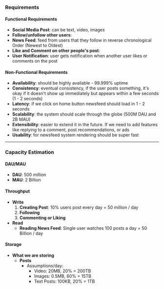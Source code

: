 ### Requirements

#### Functional Requirements
- **Social Media Post**: can be text, video, images  
- **Follow/unfollow other users**:  
- **News Feed**: feed from users that they follow in reverse chronological Order (Newest to Oldest)  
- **Like and Comment on other people's post**:  
- **User Notification**: user gets notification when another user likes or comments on the post  

#### Non-Functional Requirements
- **Availability**: should be highly available - 99.999% uptime  
- **Consistency**: eventual consistency, if the user posts something, it's okay if it doesn't show up immediately but appears within a few seconds (1 - 2 seconds)  
- **Latency**: if we click on home button newsfeed should load in 1 - 2 seconds  
- **Scalability**: the system should scale through the globe (500M DAU and 2B MAU)  
- **Extensibility**: easier to extend it in the future. If we need to add features like replying to a comment, post recommendations, or ads  
- **Usability**: for newsfeed system rendering should be super fast

---

### Capacity Estimation

#### DAU/MAU
- **DAU**: 500 million
- **MAU**: 2 Billion

#### Throughput
- **Write**
    1. **Creating Post**: 10% users post every day = 50 million / day
    2. **Following**
    3. **Commenting or Liking**
- **Read**
    - **Reading News Feed**: Single user watches 100 posts a day = 50 Billion / day

#### Storage
- **What we are storing**
    - **Posts**
        - Assumptions/day: 
            - Video: 20MB, 20% = 200TB
            - Images: 0.5MB, 60% = 15TB
            - Text Posts: 100KB, 20% = 1TB


